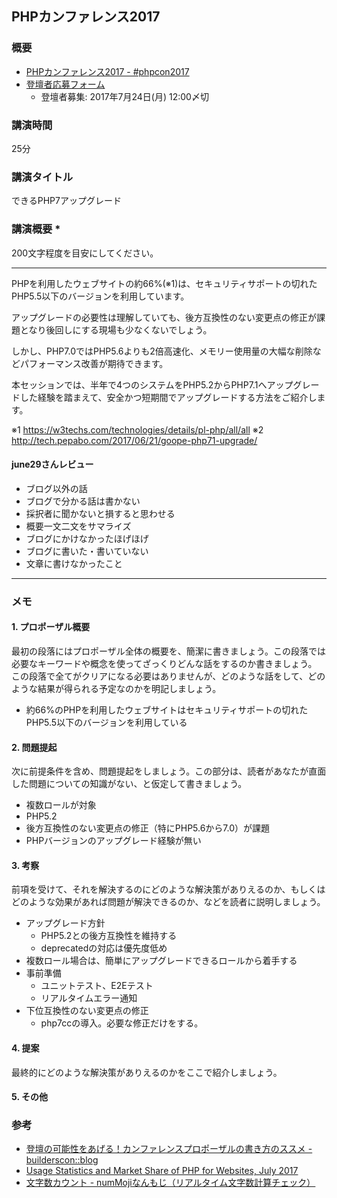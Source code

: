 ## PHPカンファレンス2017
### 概要
* [PHPカンファレンス2017 \- \#phpcon2017](http://phpcon.php.gr.jp/2017/)
* [登壇者応募フォーム](https://goo.gl/forms/wbiCqVayvAChQMQf1)
    * 登壇者募集: 2017年7月24日(月) 12:00〆切
### 講演時間
25分

### 講演タイトル
できるPHP7アップグレード

### 講演概要 *
200文字程度を目安にしてください。

---

PHPを利用したウェブサイトの約66%(※1)は、セキュリティサポートの切れたPHP5.5以下のバージョンを利用しています。

アップグレードの必要性は理解していても、後方互換性のない変更点の修正が課題となり後回しにする現場も少なくないでしょう。

しかし、PHP7.0ではPHP5.6よりも2倍高速化、メモリー使用量の大幅な削除などパフォーマンス改善が期待できます。

本セッションでは、半年で4つのシステムをPHP5.2からPHP7.1へアップグレードした経験を踏まえて、安全かつ短期間でアップグレードする方法をご紹介します。

※1 https://w3techs.com/technologies/details/pl-php/all/all
※2 http://tech.pepabo.com/2017/06/21/goope-php71-upgrade/


#### june29さんレビュー
* ブログ以外の話
* ブログで分かる話は書かない
* 採択者に聞かないと損すると思わせる
* 概要一文二文をサマライズ
* ブログにかけなかったほげほげ
* ブログに書いた・書いていない
* 文章に書けなかったこと

---

### メモ

#### 1. プロポーザル概要
最初の段落にはプロポーザル全体の概要を、簡潔に書きましょう。この段落では必要なキーワードや概念を使ってざっくりどんな話をするのか書きましょう。
この段落で全てがクリアになる必要はありませんが、どのような話をして、どのような結果が得られる予定なのかを明記しましょう。

* 約66%のPHPを利用したウェブサイトはセキュリティサポートの切れたPHP5.5以下のバージョンを利用している

#### 2. 問題提起
次に前提条件を含め、問題提起をしましょう。この部分は、読者があなたが直面した問題についての知識がない、と仮定して書きましょう。

* 複数ロールが対象
* PHP5.2
* 後方互換性のない変更点の修正（特にPHP5.6から7.0）が課題
* PHPバージョンのアップグレード経験が無い

#### 3. 考察
前項を受けて、それを解決するのにどのような解決策がありえるのか、もしくはどのような効果があれば問題が解決できるのか、などを読者に説明しましょう。

* アップグレード方針
    * PHP5.2との後方互換性を維持する
    * deprecatedの対応は優先度低め 
* 複数ロール場合は、簡単にアップグレードできるロールから着手する
* 事前準備
    * ユニットテスト、E2Eテスト
    * リアルタイムエラー通知
* 下位互換性のない変更点の修正
    * php7ccの導入。必要な修正だけをする。

#### 4. 提案
最終的にどのような解決策がありえるのかをここで紹介しましょう。

#### 5. その他

### 参考
* [登壇の可能性をあげる！カンファレンスプロポーザルの書き方のススメ \- builderscon::blog](http://blog.builderscon.io/entry/2017/05/09/090000)
* [Usage Statistics and Market Share of PHP for Websites, July 2017](https://w3techs.com/technologies/details/pl-php/all/all)
* [文字数カウント \- numMojiなんもじ（リアルタイム文字数計算チェック）](http://www.nummoji.kenjisugimoto.com/)

